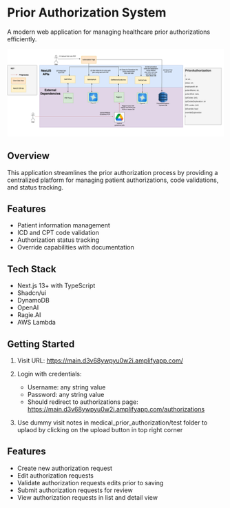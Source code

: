 # Prior Authorization System

A modern web application for managing healthcare prior authorizations efficiently.

![Prior Authorization System Diagram](public/PriorAuthSysD.png)

## Overview

This application streamlines the prior authorization process by providing a centralized platform for managing patient authorizations, code validations, and status tracking.

## Features

- Patient information management
- ICD and CPT code validation
- Authorization status tracking
- Override capabilities with documentation

## Tech Stack

- Next.js 13+ with TypeScript
- Shadcn/ui
- DynamoDB
- OpenAI
- Ragie.AI
- AWS Lambda

## Getting Started
1. Visit URL: https://main.d3v68ywpyu0w2i.amplifyapp.com/
2. Login with credentials:
    - Username: any string value
    - Password: any string value 
    - Should redirect to authorizations page: https://main.d3v68ywpyu0w2i.amplifyapp.com/authorizations

3. Use dummy visit notes in medical_prior_authorization/test folder to uplaod by clicking on the upload button in top right corner

## Features

- Create new authorization request
- Edit authorization requests
- Validate authorization requests edits prior to saving
- Submit authorization requests for review
- View authorization requests in list and detail view
